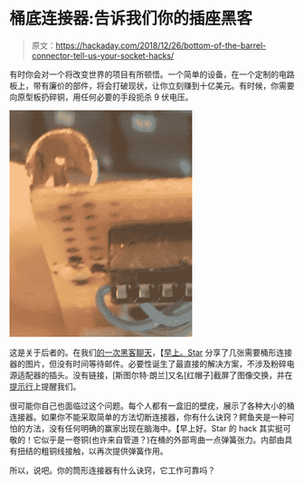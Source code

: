 # 桶底连接器:告诉我们你的插座黑客

> 原文：<https://hackaday.com/2018/12/26/bottom-of-the-barrel-connector-tell-us-your-socket-hacks/>

有时你会对一个将改变世界的项目有所顿悟。一个简单的设备，在一个定制的电路板上，带有廉价的部件，将会打破现状，让你立刻赚到十亿美元。有时候，你需要向原型板扔碎铜，用任何必要的手段扼杀 9 伏电压。

![](img/a8626aab15b127e9037252727b0b0924.png)

这是关于后者的。在我们[的一次黑客聊天](https://hackaday.io/project/5373-hack-chat)，【[早上。Star](https://hackaday.io/Jez.Boxall) 分享了几张需要桶形连接器的图片，但没有时间等待邮件。必要性诞生了最直接的解决方案，不涉及粉碎电源适配器的插头。没有链接，[斯图尔特·朗兰]又名[红帽子]截屏了图像交换，并在[提示行](https://hackaday.com/submit-a-tip/)上提醒我们。

很可能你自己也面临过这个问题。每个人都有一盒旧的壁疣，展示了各种大小的桶连接器。如果你不能采取简单的方法切断连接器，你有什么诀窍？鳄鱼夹是一种可怕的方法，没有任何明确的赢家出现在脑海中。【早上好。Star 的 hack 其实挺可敬的！它似乎是一卷铜(也许来自管道？)在桶的外部弯曲一点弹簧张力。内部由具有扭结的粗铜线接触，以再次提供弹簧作用。

所以，说吧。你的筒形连接器有什么诀窍，它工作可靠吗？